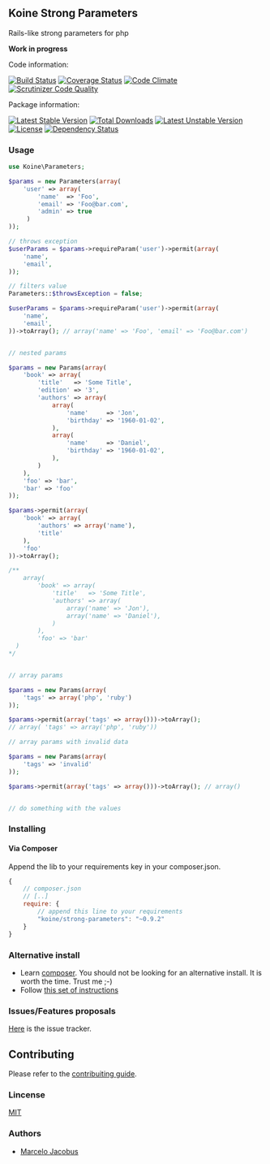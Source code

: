 Koine Strong Parameters
-----------------

Rails-like strong parameters for php

**Work in progress**

Code information:

[![Build Status](https://travis-ci.org/koinephp/StrongParameters.png?branch=master)](https://travis-ci.org/koinephp/StrongParameters)
[![Coverage Status](https://coveralls.io/repos/koinephp/StrongParameters/badge.png?branch=master)](https://coveralls.io/r/koinephp/StrongParameters?branch=master)
[![Code Climate](https://codeclimate.com/github/koinephp/StrongParameters.png)](https://codeclimate.com/github/koinephp/StrongParameters)
[![Scrutinizer Code Quality](https://scrutinizer-ci.com/g/koinephp/StrongParameters/badges/quality-score.png?b=master)](https://scrutinizer-ci.com/g/koinephp/StrongParameters/?branch=master)

Package information:

[![Latest Stable Version](https://poser.pugx.org/koine/strong-parameters/v/stable.svg)](https://packagist.org/packages/koine/strong-parameters)
[![Total Downloads](https://poser.pugx.org/koine/strong-parameters/downloads.svg)](https://packagist.org/packages/koine/strong-parameters)
[![Latest Unstable Version](https://poser.pugx.org/koine/strong-parameters/v/unstable.svg)](https://packagist.org/packages/koine/strong-parameters)
[![License](https://poser.pugx.org/koine/strong-parameters/license.svg)](https://packagist.org/packages/koine/strong-parameters)
[![Dependency Status](https://gemnasium.com/koinephp/StrongParameters.png)](https://gemnasium.com/koinephp/StrongParameters)


### Usage

```php
use Koine\Parameters;

$params = new Parameters(array(
    'user' => array(
        'name'  => 'Foo',
        'email' => 'Foo@bar.com',
        'admin' => true
     )
));

// throws exception
$userParams = $params->requireParam('user')->permit(array(
    'name',
    'email',
));

// filters value
Parameters::$throwsException = false;

$userParams = $params->requireParam('user')->permit(array(
    'name',
    'email',
))->toArray(); // array('name' => 'Foo', 'email' => 'Foo@bar.com')


// nested params

$params = new Params(array(
    'book' => array(
        'title'   => 'Some Title',
        'edition' => '3',
        'authors' => array(
            array(
                'name'     => 'Jon',
                'birthday' => '1960-01-02',
            ),
            array(
                'name'     => 'Daniel',
                'birthday' => '1960-01-02',
            ),
        )
    ),
    'foo' => 'bar',
    'bar' => 'foo'
));

$params->permit(array(
    'book' => array(
        'authors' => array('name'),
        'title'
    ),
    'foo'
))->toArray();

/**
    array(
        'book' => array(
            'title'   => 'Some Title',
            'authors' => array(
                array('name' => 'Jon'),
                array('name' => 'Daniel'),
            )
        ),
        'foo' => 'bar'
  )
*/


// array params

$params = new Params(array(
    'tags' => array('php', 'ruby')
));

$params->permit(array('tags' => array()))->toArray();
// array( 'tags' => array('php', 'ruby'))

// array params with invalid data

$params = new Params(array(
    'tags' => 'invalid'
));

$params->permit(array('tags' => array()))->toArray(); // array()


// do something with the values
```

### Installing

#### Via Composer
Append the lib to your requirements key in your composer.json.

```javascript
{
    // composer.json
    // [..]
    require: {
        // append this line to your requirements
        "koine/strong-parameters": "~0.9.2"
    }
}
```

### Alternative install
- Learn [composer](https://getcomposer.org). You should not be looking for an alternative install. It is worth the time. Trust me ;-)
- Follow [this set of instructions](#installing-via-composer)

### Issues/Features proposals

[Here](https://github.com/koinephp/StrongParameters/issues) is the issue tracker.

## Contributing

Please refer to the [contribuiting guide](https://github.com/koniephp/StrongParameters/blob/master/CONTRIBUTING.md).

### Lincense
[MIT](MIT-LICENSE)

### Authors

- [Marcelo Jacobus](https://github.com/mjacobus)
